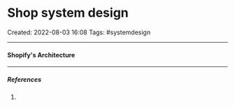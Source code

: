 # Shop system design
Created: 2022-08-03 16:08
Tags: #systemdesign
____

#### Shopify's Architecture





_____
##### References
1.

